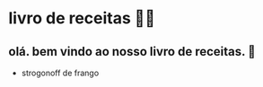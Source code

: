 # livro de receitas :man_cook:



## olá. bem vindo ao nosso livro de receitas. :wave:

* strogonoff de frango